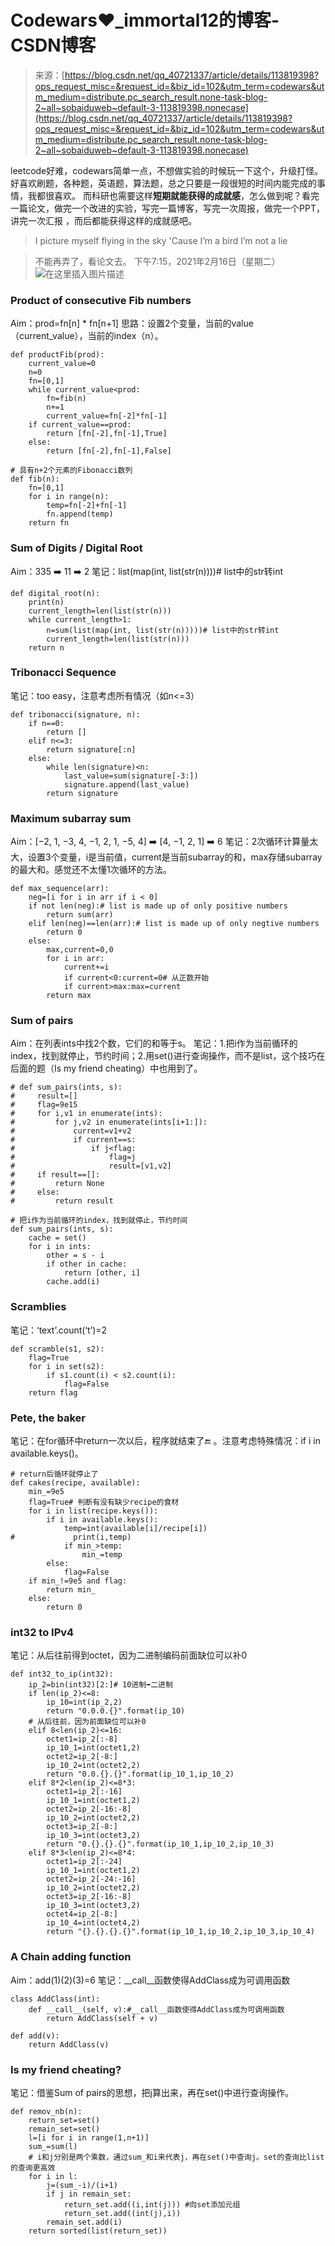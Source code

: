 <!--yml
category: codewars
date: 2022-08-13 11:47:18
-->

# Codewars❤️‍_immortal12的博客-CSDN博客

> 来源：[https://blog.csdn.net/qq_40721337/article/details/113819398?ops_request_misc=&request_id=&biz_id=102&utm_term=codewars&utm_medium=distribute.pc_search_result.none-task-blog-2~all~sobaiduweb~default-3-113819398.nonecase](https://blog.csdn.net/qq_40721337/article/details/113819398?ops_request_misc=&request_id=&biz_id=102&utm_term=codewars&utm_medium=distribute.pc_search_result.none-task-blog-2~all~sobaiduweb~default-3-113819398.nonecase)

leetcode好难，codewars简单一点，不想做实验的时候玩一下这个，升级打怪。
好喜欢刷题，各种题，英语题，算法题，总之只要是一段很短的时间内能完成的事情，我都很喜欢。
而科研也需要这样**短期就能获得的成就感**，怎么做到呢？看完一篇论文，做完一个改进的实验，写完一篇博客，写完一次周报，做完一个PPT，讲完一次汇报 ，而后都能获得这样的成就感吧。

> I picture myself flying in the sky
> 'Cause I’m a bird I’m not a lie

> 不能再弄了，看论文去。
> 下午7:15，2021年2月16日（星期二）
> ![在这里插入图片描述](img/91cdf0bb7f40e44b017f8d75eb1fc385.png)

### Product of consecutive Fib numbers

Aim：prod=fn[n] * fn[n+1]
思路：设置2个变量，当前的value（current_value），当前的index（n）。

```
def productFib(prod):
    current_value=0
    n=0
    fn=[0,1]
    while current_value<prod:
        fn=fib(n)
        n+=1
        current_value=fn[-2]*fn[-1]
    if current_value==prod:
        return [fn[-2],fn[-1],True]
    else:
        return [fn[-2],fn[-1],False]

# 具有n+2个元素的Fibonacci数列
def fib(n):
    fn=[0,1]
    for i in range(n):
        temp=fn[-2]+fn[-1]
        fn.append(temp)
    return fn 
```

### Sum of Digits / Digital Root

Aim：335 ➡️ 11 ➡️ 2
笔记：list(map(int, list(str(n))))# list中的str转int

```
def digital_root(n):
    print(n)
    current_length=len(list(str(n)))
    while current_length>1:
        n=sum(list(map(int, list(str(n)))))# list中的str转int
        current_length=len(list(str(n)))
    return n 
```

### Tribonacci Sequence

笔记：too easy，注意考虑所有情况（如n<=3）

```
def tribonacci(signature, n):
    if n==0:
        return []
    elif n<=3:
        return signature[:n]
    else:
        while len(signature)<n:
            last_value=sum(signature[-3:])
            signature.append(last_value)
        return signature 
```

### Maximum subarray sum

Aim：[−2, 1, −3, 4, −1, 2, 1, −5, 4] ➡️ [4, −1, 2, 1] ➡️ 6
笔记：2次循环计算量太大，设置3个变量，i是当前值，current是当前subarray的和，max存储subarray的最大和。感觉还不太懂1次循环的方法。

```
def max_sequence(arr):
	neg=[i for i in arr if i < 0]
	if not len(neg):# list is made up of only positive numbers
		return sum(arr)
	elif len(neg)==len(arr):# list is made up of only negtive numbers
		return 0
	else:
		max,current=0,0
		for i in arr:
			current+=i
			if current<0:current=0# 从正数开始
			if current>max:max=current
		return max 
```

### Sum of pairs

Aim：在列表ints中找2个数，它们的和等于s。
笔记：1.把i作为当前循环的index，找到就停止，节约时间；2.用set()进行查询操作，而不是list，这个技巧在后面的题（Is my friend cheating）中也用到了。

```
# def sum_pairs(ints, s):
#     result=[]
#     flag=9e15
#     for i,v1 in enumerate(ints):
#         for j,v2 in enumerate(ints[i+1:]):
#             current=v1+v2
#             if current==s:
#                 if j<flag:
#                     flag=j
#                     result=[v1,v2]
#     if result==[]:
#         return None
#     else:
#         return result

# 把i作为当前循环的index，找到就停止，节约时间
def sum_pairs(ints, s):
    cache = set()
    for i in ints:
        other = s - i
        if other in cache:
            return [other, i]
        cache.add(i) 
```

### Scramblies

笔记：‘text’.count(‘t’)=2

```
def scramble(s1, s2):
    flag=True
    for i in set(s2):
        if s1.count(i) < s2.count(i):
            flag=False
    return flag 
```

### Pete, the baker

笔记：在for循环中return一次以后，程序就结束了🔚 。注意考虑特殊情况：if i in available.keys()。

```
# return后循环就停止了
def cakes(recipe, available):
    min_=9e5
    flag=True# 判断有没有缺少recipe的食材
    for i in list(recipe.keys()):
        if i in available.keys():
            temp=int(available[i]/recipe[i])
#             print(i,temp)
            if min_>temp:
                min_=temp
        else:
            flag=False
    if min_!=9e5 and flag:
    	return min_
    else:
    	return 0 
```

### int32 to IPv4

笔记：从后往前得到octet，因为二进制编码前面缺位可以补0

```
def int32_to_ip(int32):
    ip_2=bin(int32)[2:]# 10进制➡️二进制
    if len(ip_2)<=8:  
        ip_10=int(ip_2,2)
        return "0.0.0.{}".format(ip_10)
    # 从后往前，因为前面缺位可以补0
    elif 8<len(ip_2)<=16:
        octet1=ip_2[:-8]
        ip_10_1=int(octet1,2)
        octet2=ip_2[-8:]
        ip_10_2=int(octet2,2)
        return "0.0.{}.{}".format(ip_10_1,ip_10_2)
    elif 8*2<len(ip_2)<=8*3:
        octet1=ip_2[:-16]
        ip_10_1=int(octet1,2)
        octet2=ip_2[-16:-8]
        ip_10_2=int(octet2,2)
        octet3=ip_2[-8:]
        ip_10_3=int(octet3,2)
        return "0.{}.{}.{}".format(ip_10_1,ip_10_2,ip_10_3)
    elif 8*3<len(ip_2)<=8*4:
        octet1=ip_2[:-24]
        ip_10_1=int(octet1,2)
        octet2=ip_2[-24:-16]
        ip_10_2=int(octet2,2)
        octet3=ip_2[-16:-8]
        ip_10_3=int(octet3,2)
        octet4=ip_2[-8:]
        ip_10_4=int(octet4,2)
        return "{}.{}.{}.{}".format(ip_10_1,ip_10_2,ip_10_3,ip_10_4) 
```

### A Chain adding function

Aim：add(1)(2)(3)=6
笔记：__call__函数使得AddClass成为可调用函数

```
class AddClass(int):
    def __call__(self, v):#__call__函数使得AddClass成为可调用函数
        return AddClass(self + v)

def add(v):
	return AddClass(v) 
```

### Is my friend cheating?

笔记：借鉴Sum of pairs的思想，把j算出来，再在set()中进行查询操作。

```
def remov_nb(n):
    return_set=set()
    remain_set=set()
    l=[i for i in range(1,n+1)]
    sum_=sum(l)
    # i和j分别是两个乘数，通过sum_和i来代表j，再在set()中查询j。set的查询比list的查询更高效
    for i in l:
        j=(sum_-i)/(i+1)
        if j in remain_set:
            return_set.add((i,int(j))) #向set添加元组
            return_set.add((int(j),i))
        remain_set.add(i) 
    return sorted(list(return_set)) 
```